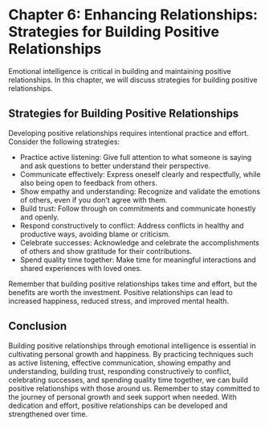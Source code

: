Chapter 6: Enhancing Relationships: Strategies for Building Positive Relationships
==================================================================================

Emotional intelligence is critical in building and maintaining positive relationships. In this chapter, we will discuss strategies for building positive relationships.

Strategies for Building Positive Relationships
----------------------------------------------

Developing positive relationships requires intentional practice and effort. Consider the following strategies:

* Practice active listening: Give full attention to what someone is saying and ask questions to better understand their perspective.
* Communicate effectively: Express oneself clearly and respectfully, while also being open to feedback from others.
* Show empathy and understanding: Recognize and validate the emotions of others, even if you don't agree with them.
* Build trust: Follow through on commitments and communicate honestly and openly.
* Respond constructively to conflict: Address conflicts in healthy and productive ways, avoiding blame or criticism.
* Celebrate successes: Acknowledge and celebrate the accomplishments of others and show gratitude for their contributions.
* Spend quality time together: Make time for meaningful interactions and shared experiences with loved ones.

Remember that building positive relationships takes time and effort, but the benefits are worth the investment. Positive relationships can lead to increased happiness, reduced stress, and improved mental health.

Conclusion
----------

Building positive relationships through emotional intelligence is essential in cultivating personal growth and happiness. By practicing techniques such as active listening, effective communication, showing empathy and understanding, building trust, responding constructively to conflict, celebrating successes, and spending quality time together, we can build positive relationships with those around us. Remember to stay committed to the journey of personal growth and seek support when needed. With dedication and effort, positive relationships can be developed and strengthened over time.
